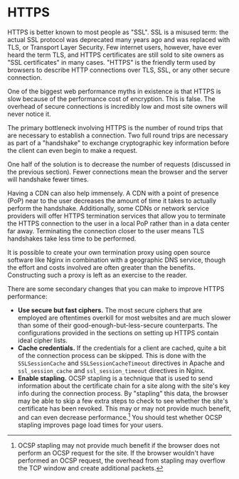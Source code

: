 # HTTPS

HTTPS is better known to most people as "SSL". SSL is a misused term: the actual SSL protocol was deprecated many years ago and was replaced with TLS, or Transport Layer Security. Few internet users, however, have ever heard the term TLS, and HTTPS certificates are still sold to site owners as "SSL certificates" in many cases. "HTTPS" is the friendly term used by browsers to describe HTTP connections over TLS, SSL, or any other secure connection.

One of the biggest web performance myths in existence is that HTTPS is slow because of the performance cost of encryption. This is false. The overhead of secure connections is incredibly low and most site owners will never notice it.

The primary bottleneck involving HTTPS is the number of round trips that are necessary to establish a connection. Two full round trips are necessary as part of a "handshake" to exchange cryptographic key information before the client can even begin to make a request.

One half of the solution is to decrease the number of requests (discussed in the previous section). Fewer connections mean the browser and the server will handshake fewer times.

Having a CDN can also help immensely. A CDN with a point of presence (PoP) near to the user decreases the amount of time it takes to actually perform the handshake. Additionally, some CDNs or network service providers will offer HTTPS termination services that allow you to terminate the HTTPS connection to the user in a local PoP rather than in a data center far away. Terminating the connection closer to the user means TLS handshakes take less time to be performed.

It is possible to create your own termination proxy using open source software like Nginx in combination with a geographic DNS service, though the effort and costs involved are often greater than the benefits. Constructing such a proxy is left as an exercise to the reader.

There are some secondary changes that you can make to improve HTTPS performance:

- **Use secure but fast ciphers.** The most secure ciphers that are employed are oftentimes overkill for most websites and are much slower than some of their good-enough-but-less-secure counterparts. The configurations provided in the sections on setting up HTTPS contain ideal cipher lists.
- **Cache credentials.** If the credentials for a client are cached, quite a bit of the connection process can be skipped. This is done with the `SSLSessionCache` and `SSLSessionCacheTimeout` directives in Apache and `ssl_session_cache` and `ssl_session_timeout` directives in Nginx.
- **Enable stapling.** OCSP stapling is a technique that is used to send information about the certificate chain for a site along with the site's key info during the connection process. By "stapling" this data, the browser may be able to skip a few extra steps to check to see whether the site's certificate has been revoked. This may or may not provide much benefit, and can even decrease performance.[^1] You should test whether OCSP stapling improves page load times for your users.

[^1]: OCSP stapling may not provide much benefit if the browser does not perform an OCSP request for the site. If the browser wouldn't have performed an OCSP request, the overhead from stapling may overflow the TCP window and create additional packets.
